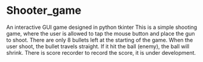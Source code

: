 # Shooter_game
An interactive GUI game designed in python tkinter
This is a simple shooting game, where the user is allowed to tap the mouse button and place the gun to shoot.
There are only 8 bullets left at the starting of the game.
When the user shoot, the bullet travels straight. If it hit the ball (enemy), the ball will shrink.
There is score recorder to record the score, it is under development.

